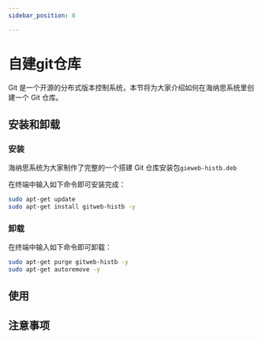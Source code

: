 ```yaml
---
sidebar_position: 8

---
```


# 自建git仓库

Git 是一个开源的分布式版本控制系统，本节将为大家介绍如何在海纳思系统里创建一个 Git 仓库。  

## 安装和卸载

### 安装

海纳思系统为大家制作了完整的一个搭建 Git 仓库安装包```gieweb-histb.deb```  

在终端中输入如下命令即可安装完成：  
```bash
sudo apt-get update
sudo apt-get install gitweb-histb -y
```

### 卸载

在终端中输入如下命令即可卸载：  
```bash
sudo apt-get purge gitweb-histb -y
sudo apt-get autoremove -y
```

## 使用

## 注意事项